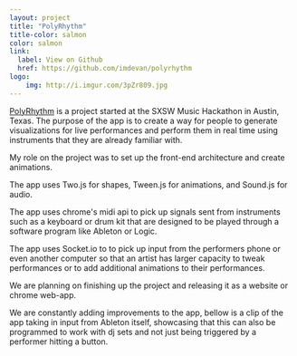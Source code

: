 ```yaml
---
layout: project
title: "PolyRhythm"
title-color: salmon
color: salmon
link:
  label: View on Github
  href: https://github.com/imdevan/polyrhythm
logo:
    img: http://i.imgur.com/3pZr809.jpg
---
```



<a href="http://prh.herokuapp.com/about">PolyRhythm</a> is a project started at the SXSW Music Hackathon in Austin, Texas. The purpose of the app is to create a way for people to generate visualizations for live performances and perform them in real time using instruments that they are already familiar with.

My role on the project was to set up the front-end architecture and create animations.

The app uses Two.js for shapes, Tween.js for animations, and Sound.js for audio.

The app uses chrome's midi api to pick up signals sent from instruments such as a keyboard or drum kit that are designed to be played through a software program like Ableton or Logic.

The app uses Socket.io to to pick up input from the performers phone or even another computer so that an artist has larger capacity to tweak performances or to add additional animations to their performances.

We are planning on finishing up the project and releasing it as a website or chrome web-app.

We are constantly adding improvements to the app, bellow is a clip of the app taking in input from Ableton itself, showcasing that this can also be programmed to work with dj sets and not just being triggered by a performer hitting a button.
